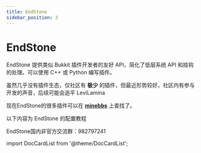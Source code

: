 ```yaml
---
title: EndStone
sidebar_position: 3
---
```


# EndStone

EndStone 提供类似 Bukkit 插件开发者的友好 API，简化了低层系统 API 和挂钩的处理。可以使用 C++ 或 Python 编写插件。

虽然几乎没有插件生态，仅社区有 **极少** 的插件，但最近形势较好，社区内有参与开发的声音，后续可能会追平 LeviLamina

现在EndStone的很多插件可以在 **[minebbs](https://www.minebbs.com/resources/categories/bdserver.38/)** 上查找了。

以下内容为 EndStone 的配置教程

EndStone国内非官方交流群：982797241

import DocCardList from '@theme/DocCardList';

<DocCardList />